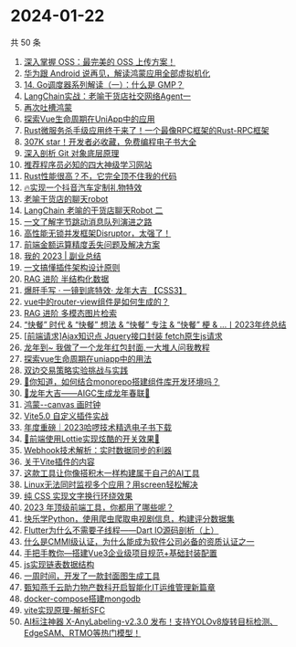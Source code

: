 # 2024-01-22

共 50 条

<!-- BEGIN JUEJIN -->
<!-- 最后更新时间 2024-01-22 01:03:23 +0800 -->
1. [深入掌握 OSS：最完美的 OSS 上传方案！](https://juejin.cn/post/7325495635455868938)
1. [华为跟 Android 说再见，解读鸿蒙应用全部虚拟机化](https://juejin.cn/post/7325271065831915520)
1. [14. Go调度器系列解读（一）：什么是 GMP？](https://juejin.cn/post/7324931501926875170)
1. [LangChain实战：老喻干货店社交网络Agent一](https://juejin.cn/post/7325261939432063012)
1. [再次吐槽鸿蒙](https://juejin.cn/post/7325338405408555060)
1. [探索Vue生命周期在UniApp中的应用](https://juejin.cn/post/7325271065831456768)
1. [Rust微服务杀手级应用终于来了！一个最像RPC框架的Rust-RPC框架](https://juejin.cn/post/7324962205424877619)
1. [307K star！开发者必收藏，免费编程电子书大全](https://juejin.cn/post/7325370003191791643)
1. [深入剖析 Git 对象底层原理](https://juejin.cn/post/7324992318419255359)
1. [推荐程序员必知的四大神级学习网站](https://juejin.cn/post/7325338405409570868)
1. [Rust性能很高？不，它完全顶不住我的代码](https://juejin.cn/post/7325993514701635638)
1. [🔥实现一个抖音汽车定制礼物特效](https://juejin.cn/post/7325429835387731987)
1. [老喻干货店的聊天robot](https://juejin.cn/post/7325629654328770612)
1. [LangChain 老喻的干货店聊天Robot 二](https://juejin.cn/post/7325444892331098131)
1. [一文了解字节跳动消息队列演进之路](https://juejin.cn/post/7325132195147956250)
1. [高性能无锁并发框架Disruptor，太强了！](https://juejin.cn/post/7325684511253839898)
1. [前端金额运算精度丢失问题及解决方案](https://juejin.cn/post/7325627704782307337)
1. [我的 2023 | 副业总结](https://juejin.cn/post/7325317730952822811)
1. [一文搞懂插件架构设计原则](https://juejin.cn/post/7325800661231386663)
1. [RAG 进阶 半结构化数据](https://juejin.cn/post/7325800661232140327)
1. [爆肝手写 · 一镜到底特效· 龙年大吉 【CSS3】](https://juejin.cn/post/7325739662033879090)
1. [vue中的router-view组件是如何生成的？](https://juejin.cn/post/7325255455289409570)
1. [RAG 进阶 多模态图片检索](https://juejin.cn/post/7325724706139996201)
1. [“快餐” 时代 & “快餐” 想法 & “快餐” 专注 & “快餐” 梗 & ...丨2023年终总结](https://juejin.cn/post/7325277125560811571)
1. [[前端请求]Ajax知识点 Jquery接口封装 fetch原生js请求](https://juejin.cn/post/7325724706140225577)
1. [龙年到~ 我做了一个龙年红包封面,一大堆人问我教程](https://juejin.cn/post/7325647896047583273)
1. [探索vue生命周期在uniapp中的用法](https://juejin.cn/post/7325645956253532160)
1. [双边交易策略实验挑战与实践](https://juejin.cn/post/7325495635455737866)
1. [🙋你知道，如何结合monorepo搭建组件库开发环境吗？](https://juejin.cn/post/7325261939431686180)
1. [🐲龙年大吉——AIGC生成龙年春联🐲](https://juejin.cn/post/7325717778597199908)
1. [鸿蒙--canvas 画时钟](https://juejin.cn/post/7325273188089364506)
1. [Vite5.0 自定义插件实战](https://juejin.cn/post/7325269225430204431)
1. [年度重磅｜2023哈啰技术精选电子书下载](https://juejin.cn/post/7325337414445400104)
1. [🌟前端使用Lottie实现炫酷的开关效果🌟](https://juejin.cn/post/7325717778597773348)
1. [Webhook技术解析：实时数据同步的利器](https://juejin.cn/post/7325629654328639540)
1. [关于Vite插件的内容](https://juejin.cn/post/7325647896048746537)
1. [这款工具让你像搭积木一样构建属于自己的AI工具 ](https://juejin.cn/post/7325611798135242802)
1. [Linux无法同时监视多个应用？用screen轻松解决](https://juejin.cn/post/7325337414445514792)
1. [纯 CSS 实现文字换行环绕效果](https://juejin.cn/post/7324963608307040290)
1. [2023 年顶级前端工具，你都用了哪些呢？](https://juejin.cn/post/7325677461659762727)
1. [快乐学Python，使用爬虫爬取电视剧信息，构建评分数据集](https://juejin.cn/post/7325260337402150924)
1. [Flutter为什么不需要子线程——Dart IO源码剖析（上）](https://juejin.cn/post/7325243117861978122)
1. [什么是CMMI级认证，为什么能成为软件公司必备的资质认证之一](https://juejin.cn/post/7325427710753947648)
1. [手把手教你—搭建Vue3企业级项目规范+基础封装配置](https://juejin.cn/post/7325132177426694194)
1. [js实现链表数据结构](https://juejin.cn/post/7325705832070823936)
1. [一周时间，开发了一款封面图生成工具](https://juejin.cn/post/7325429835387093011)
1. [甄知燕千云助力物产数科开启智能化IT运维管理新篇章](https://juejin.cn/post/7325427710754603008)
1. [docker-compose搭建mongodb](https://juejin.cn/post/7325389178926645283)
1. [vite实现原理-解析SFC](https://juejin.cn/post/7325705832070529024)
1. [AI标注神器 X-AnyLabeling-v2.3.0 发布！支持YOLOv8旋转目标检测、EdgeSAM、RTMO等热门模型！](https://juejin.cn/post/7325693010568970290)
<!-- END JUEJIN -->
